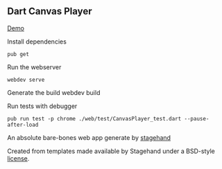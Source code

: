 ## Dart Canvas Player

[Demo](https://eatsjobs.github.io/dart-canvas-player/)

Install dependencies
```shell script
pub get
```

Run the webserver
```shell script
webdev serve
```

Generate the build
webdev build

Run tests with debugger
```shell script
pub run test -p chrome ./web/test/CanvasPlayer_test.dart --pause-after-load
```

An absolute bare-bones web app generate by [stagehand](https://pub.dev/packages/stagehand)

Created from templates made available by Stagehand under a BSD-style
[license](https://github.com/dart-lang/stagehand/blob/master/LICENSE).